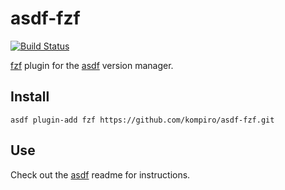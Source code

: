# asdf-fzf
[![Build Status](https://travis-ci.org/kompiro/asdf-fzf.svg?branch=master)](https://travis-ci.org/kompiro/asdf-fzf)

[fzf](https://github.com/junegunn/fzf) plugin for the [asdf](https://github.com/asdf-vm/asdf) version manager.

## Install

```
asdf plugin-add fzf https://github.com/kompiro/asdf-fzf.git
```

## Use

Check out the [asdf](https://github.com/asdf-vm/asdf) readme for instructions.

